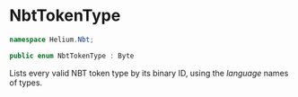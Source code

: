 # NbtTokenType

~~~cs
namespace Helium.Nbt;

public enum NbtTokenType : Byte
~~~

Lists every valid NBT token type by its binary ID, using the *language* names of types.